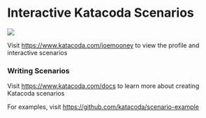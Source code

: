 # Interactive Katacoda Scenarios

[![](http://shields.katacoda.com/katacoda/joemooney/count.svg)](https://www.katacoda.com/joemooney "Get your profile on Katacoda.com")

Visit https://www.katacoda.com/joemooney to view the profile and interactive scenarios

### Writing Scenarios
Visit https://www.katacoda.com/docs to learn more about creating Katacoda scenarios

For examples, visit https://github.com/katacoda/scenario-example
